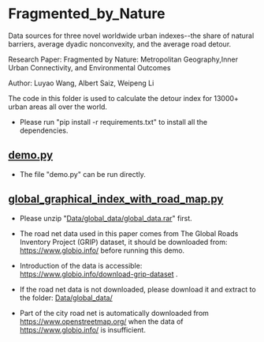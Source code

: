 # Fragmented_by_Nature
Data sources for three novel worldwide urban indexes--the share of natural barriers, average dyadic nonconvexity, and the average road detour.

Research Paper: Fragmented by Nature: Metropolitan Geography,Inner Urban Connectivity, and Environmental Outcomes

Author: Luyao Wang, Albert Saiz, Weipeng Li

The code in this folder is used to calculate the detour index for 13000+ urban areas all over the world.

* Please run "pip install -r requirements.txt" to install all the dependencies.

## [demo.py](demo.py)
* The file "demo.py" can be run directly. 

## [global_graphical_index_with_road_map.py](global_graphical_index_with_road_map.py)
* Please unzip "[Data/global_data/global_data.rar](Data/global_data/global_data.rar)" first.

* The road net data used in this paper comes from The Global Roads Inventory Project (GRIP) dataset, 
it should be downloaded from: https://www.globio.info/ before running this demo.

* Introduction of the data is accessible: https://www.globio.info/download-grip-dataset .

* If the road net data is not downloaded, please download it and extract to the folder: [Data/global_data/](Data/global_data/)
    
* Part of the city road net is automatically downloaded from https://www.openstreetmap.org/ 
when the data of https://www.globio.info/ is insufficient.

